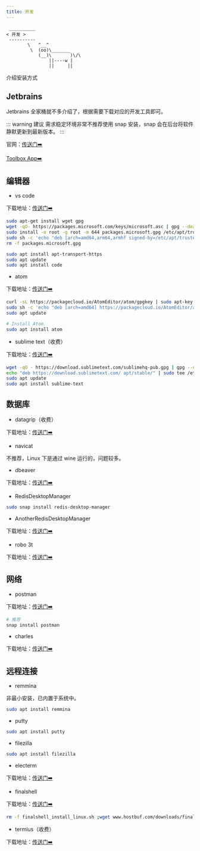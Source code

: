 ```yaml
---
title: 开发
---
```




```:no-line-numbers
 __________
< 开发 >
 ----------
        \   ^__^
         \  (oo)\_______
            (__)\       )\/\
                ||----w |
                ||     ||
```



介绍安装方式

## Jetbrains

Jetbrains 全家桶就不多介绍了，根据需要下载对应的开发工具即可。

::: warning 建议
需求稳定环境非常不推荐使用 snap 安装，snap 会在后台将软件静默更新到最新版本。
:::

官网：[传送门➡️](https://www.jetbrains.com/zh-cn/)

[Toolbox App➡️](https://www.jetbrains.com/zh-cn/toolbox-app/)

## 编辑器

- vs code

下载地址：[传送门➡️](https://code.visualstudio.com/Download)

```sh
sudo apt-get install wget gpg
wget -qO- https://packages.microsoft.com/keys/microsoft.asc | gpg --dearmor > packages.microsoft.gpg
sudo install -o root -g root -m 644 packages.microsoft.gpg /etc/apt/trusted.gpg.d/
sudo sh -c 'echo "deb [arch=amd64,arm64,armhf signed-by=/etc/apt/trusted.gpg.d/packages.microsoft.gpg] https://packages.microsoft.com/repos/code stable main" > /etc/apt/sources.list.d/vscode.list'
rm -f packages.microsoft.gpg

sudo apt install apt-transport-https
sudo apt update
sudo apt install code
```

- atom

下载地址：[传送门➡️](https://atom.io/)



```sh
curl -sL https://packagecloud.io/AtomEditor/atom/gpgkey | sudo apt-key add -
sudo sh -c 'echo "deb [arch=amd64] https://packagecloud.io/AtomEditor/atom/any/ any main" > /etc/apt/sources.list.d/atom.list'
sudo apt update

# Install Atom
sudo apt install atom
```

- sublime text（收费）

下载地址：[传送门➡️](https://www.sublimetext.com/download)



```sh
wget -qO - https://download.sublimetext.com/sublimehq-pub.gpg | gpg --dearmor | sudo tee /etc/apt/trusted.gpg.d/sublimehq-archive.gpg
echo "deb https://download.sublimetext.com/ apt/stable/" | sudo tee /etc/apt/sources.list.d/sublime-text.list
sudo apt update
sudo apt install sublime-text
```


## 数据库

- datagrip（收费）

下载地址：[传送门➡️](https://www.jetbrains.com/zh-cn/datagrip/)


- navicat

不推荐，Linux 下是通过 wine 运行的，问题较多。

- dbeaver

下载地址：[传送门➡️](https://dbeaver.io/download/)


- RedisDesktopManager 

```sh
sudo snap install redis-desktop-manager
```

- AnotherRedisDesktopManager

下载地址：[传送门➡️](https://github.com/qishibo/AnotherRedisDesktopManager/releases)


- robo 3t

下载地址：[传送门➡️](https://github.com/Studio3T/robomongo)


## 网络

- postman

下载地址：[传送门➡️](https://www.postman.com/)

```sh
# 推荐
snap install postman
```

- charles

下载地址：[传送门➡️](https://www.charlesproxy.com/download/latest-release/)


## 远程连接

- remmina

非最小安装，已内置于系统中。

```sh
sudo apt install remmina
```

- putty

```sh
sudo apt install putty
```

- filezilla

```sh
sudo apt install filezilla
```

- electerm

下载地址：[传送门➡️](https://github.com/electerm/electerm)



- finalshell

下载地址：[传送门➡️](https://www.hostbuf.com/t/1059.html)


```sh
rm -f finalshell_install_linux.sh ;wget www.hostbuf.com/downloads/finalshell_install_linux.sh;chmod +x finalshell_install_linux.sh;./finalshell_install_linux.sh;
```

- termius（收费）

下载地址：[传送门➡️](https://www.termius.com/linux)

